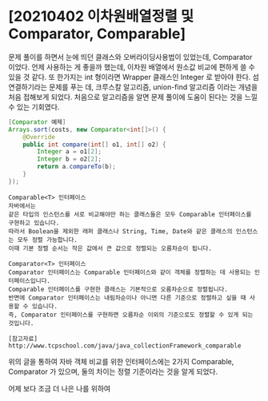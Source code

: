 # [20210402 이차원배열정렬 및 Comparator, Comparable]

문제 풀이를 하면서 눈에 띄던 클래스와 오버라이딩사용법이 있었는데, Comparator 이었다.
언제 사용하는 게 좋을까 했는데, 이차원 배열에서 원소값 비교에 편하게 쓸 수 있을 것 같다.
또 한가지는 int 형이라면 Wrapper 클래스인 Integer 로 받아야 한다.
섬 연결하기라는 문제를 푸는 데, 크루스칼 알고리즘, union-find 알고리즘 이라는 개념을 처음 접해보게 되었다.
처음으로 알고리즘을 알면 문제 풀이에 도움이 된다는 것을 느낄 수 있는 기회였다.

```java
[Comparator 예제]
Arrays.sort(costs, new Comparator<int[]>() {
    @Override
    public int compare(int[] o1, int[] o2) {
        Integer a = o1[2];
        Integer b = o2[2];
        return a.compareTo(b);
    }
});
```

```
Comparable<T> 인터페이스
자바에서는  
같은 타입의 인스턴스를 서로 비교해야만 하는 클래스들은 모두 Comparable 인터페이스를 구현하고 있습니다.
따라서 Boolean을 제외한 래퍼 클래스나 String, Time, Date와 같은 클래스의 인스턴스는 모두 정렬 가능합니다.
이때 기본 정렬 순서는 작은 값에서 큰 값으로 정렬되는 오름차순이 됩니다.

Comparator<T> 인터페이스
Comparator 인터페이스는 Comparable 인터페이스와 같이 객체를 정렬하는 데 사용되는 인터페이스입니다.
Comparable 인터페이스를 구현한 클래스는 기본적으로 오름차순으로 정렬됩니다.
반면에 Comparator 인터페이스는 내림차순이나 아니면 다른 기준으로 정렬하고 싶을 때 사용할 수 있습니다.
즉, Comparator 인터페이스를 구현하면 오름차순 이외의 기준으로도 정렬할 수 있게 되는 것입니다.

[참고자료] http://www.tcpschool.com/java/java_collectionFramework_comparable
```
  
위의 글을 통하여 자바 객체 비교를 위한 인터페이스에는 2가지 Comparable, Comparator 가 있으며,
둘의 차이는 정렬 기준이라는 것을 알게 되었다.
  
  어제 보다 조금 더 나은 나를 위하여
